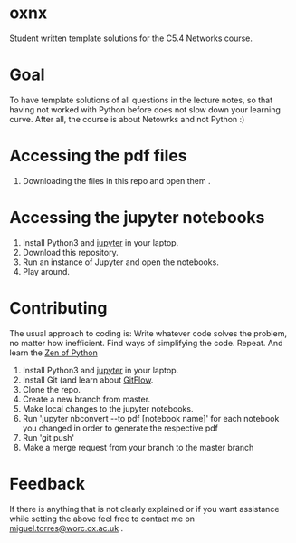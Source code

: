 # oxnx
Student written template solutions for the C5.4 Networks course.

# Goal
To have template solutions of all questions in the lecture notes, so that having not worked with Python before does not slow down your learning curve. After all, the course is about Netowrks and not Python :)	

# Accessing the pdf files

1. Downloading the files in this repo and open them .

# Accessing the jupyter notebooks
1. Install Python3 and [jupyter](http://jupyter.org/install) in your laptop.
2. Download this repository.
3. Run an instance of Jupyter and open the notebooks.
4. Play around.

# Contributing

The usual approach to coding is: Write whatever code solves the problem, no matter how inefficient. Find ways of simplifying the code. Repeat. And learn the [Zen of Python](https://www.python.org/dev/peps/pep-0020/)

1. Install Python3 and [jupyter](http://jupyter.org/install) in your laptop.
2. Install Git (and learn about [GitFlow](https://www.atlassian.com/git/tutorials/comparing-workflows/gitflow-workflow).
3. Clone the repo.
4. Create a new branch from master.
5. Make local changes to the jupyter notebooks.
6. Run 'jupyter nbconvert --to pdf [notebook name]' for each notebook you changed in order to generate the respective pdf
7. Run 'git push'
8. Make a merge request from your branch to the master branch

# Feedback
If there is anything that is not clearly explained or if you want assistance while setting the above feel free to contact me on miguel.torres@worc.ox.ac.uk .